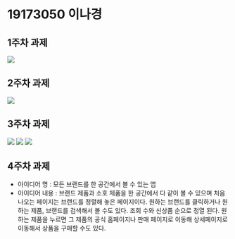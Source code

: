 # 19173050 이나경

## 1주차 과제
<img width="" height="" src="./png/19173050-1.PNG">

## 2주차 과제
<img width="" height="" src="./png/19173050-2.PNG">

## 3주차 과제
<img width="" height="" src="./png/19173050-3-1.PNG">
<img width="" height="" src="./png/19173050-3-2.PNG">
<img width="" height="" src="./png/19173050-3-3.PNG">

## 4주차 과제

 - 아이디어 명 : 모든 브랜드를 한 공간에서 볼 수 있는 앱
 - 아이디어 내용 : 브랜드 제품과 소호 제품을 한 공간에서 다 같이 볼 수 있으며 처음 나오는 페이지는 브랜드를 정렬해 놓은 페이지이다. 원하는 브랜드를 클릭하거나 원하는 제품, 브랜드를 검색해서 볼 수도 있다. 조회 수와 신상품 순으로 정열 된다. 원하는 제품을 누르면 그 제품의 공식 홈페이지나 판매 페이지로 이동해 상세페이지로 이동해서 상품을 구매할 수도 있다.
